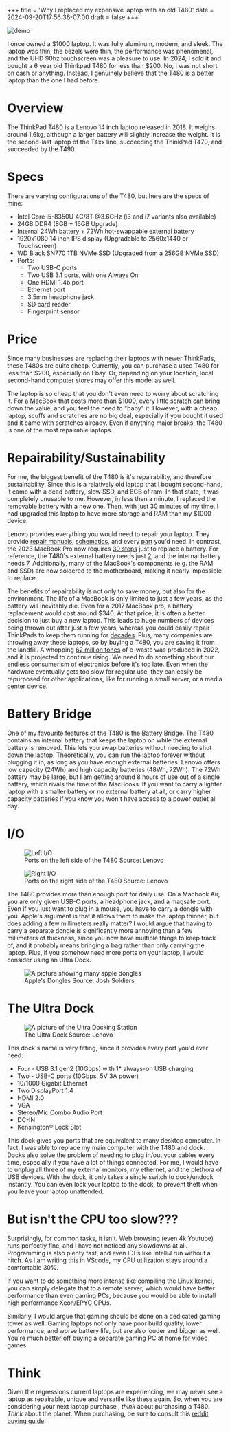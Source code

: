 +++
title = 'Why I replaced my expensive laptop with an old T480'
date = 2024-09-20T17:56:36-07:00
draft = false
+++

![demo](/img/t480/laptop.jpg)

<!-- anecdote -->
I once owned a $1000 laptop. It was fully aluminum, modern, and sleek. The laptop was thin, the bezels <!-- The border around the actual screen -->were thin, the performance was phenomenal, and the UHD 90hz touchscreen was a pleasure to use. In 2024, I sold it and bought a 6 year old Thinkpad T480 for less than $200. <!-- puzzling statement, to draw the reader in --> No, I was not short on cash or anything. Instead, I genuinely believe that the T480 is a better laptop than the one I had before.

# Overview
<!-- Background information -->
The ThinkPad T480 is a Lenovo 14 inch laptop released in 2018. It weighs around 1.6kg, although a larger battery will slightly increase the weight. It is the second-last laptop of the T4xx line, succeeding the ThinkPad T470, and succeeded by the T490.

# Specs
<!--
This is usually done on tech blogs like this, where you list a bunch of technical information.

The only things you really need to know is that this laptop is powerful for the time, but a bit on the slow side now. I also included my upgrades (and upgrade options), because this is important to one of my main points.
-->
There are varying configurations of the T480, but here are the specs of mine:
- Intel Core i5-8350U 4C/8T @3.6GHz (i3 and i7 variants also available)
- 24GB DDR4 (8GB + 16GB Upgrade)
- Internal 24Wh battery + 72Wh hot-swappable external battery
- 1920x1080 14 inch IPS display (Upgradable to 2560x1440 or Touchscreen)
- WD Black SN770 1TB NVMe SSD (Upgraded from a 256GB NVMe SSD)
- Ports:
    - Two USB-C ports
    - Two USB 3.1 ports, with one Always On
    - One HDMI 1.4b port
    - Ethernet port
    - 3.5mm headphone jack
    - SD card reader
    - Fingerprint sensor

# Price
Since many businesses are replacing their laptops with newer ThinkPads, these T480s are quite cheap. Currently, you can purchase a used T480 for less than $200, especially on Ebay. Or, depending on your location, local second-hand computer stores may offer this model as well.

The laptop is so cheap that you don't even need to worry about scratching it. For a MacBook that costs more than $1000, every little scratch can bring down the value, and you feel the need to "baby" it. However, with a cheap laptop, scuffs and scratches are no big deal, especially if you bought it used and it came with scratches already. Even if anything major breaks, the T480 is one of the most repairable laptops. <!-- transition to repairability -->

# Repairability/Sustainability
For me, the biggest benefit of the T480 is it's repairability, and therefore sustainability. <!-- example -->Since this is a relatively old laptop that I bought second-hand, it came with a dead battery, slow SSD, and 8GB of ram. In that state, it was completely unusable to me. However, in less than a minute, I replaced the removable battery with a new one. Then, with just 30 minutes of my time, I had upgraded this laptop to have more storage and RAM than my $1000 device.

Lenovo provides everything you would need to repair your laptop. They provide <!-- as per the usual blog style, I cite things by directly linking to them, rather than using proper citations -->[repair manuals](https://pcsupport.lenovo.com/us/en/products/laptops-and-netbooks/thinkpad-t-series-laptops/thinkpad-t480-type-20l5-20l6/selfrepair/removalsreplacements), [schematics](https://pcsupport.lenovo.com/us/en/products/laptops-and-netbooks/thinkpad-t-series-laptops/thinkpad-t480-type-20l5-20l6/20l5/parts/display/schematic), and every [part](https://pcsupport.lenovo.com/us/en/products/laptops-and-netbooks/thinkpad-t-series-laptops/thinkpad-t480-type-20l5-20l6/20l5/parts/display/buy-now) you'd need. <!-- contrasts with macbooks, since they are common amongst programmers --> In contrast, the 2023 MacBook Pro now requires [30 steps](https://www.ifixit.com/Guide/MacBook+Pro+14-Inch+Late+2023+(M3+Pro+and+M3+Max)+Battery+Replacement/167647) just to replace a battery. For reference, the T480's external battery needs just [2](https://www.ifixit.com/Guide/Lenovo+ThinkPad+T480+External+Battery+Replacement/139938), and the internal battery needs [7](https://www.ifixit.com/Guide/Lenovo+ThinkPad+T480+Internal+Battery+Replacement/139942). Additionally, many of the MacBook's components (e.g. the RAM and SSD) are now soldered to the motherboard, making it nearly impossible to replace.

The benefits of repairability is not only to save money, but also for the environment. The life of a MacBook is only limited to just a few years, as the battery will inevitably die. Even for a 2017 MacBook pro, a battery replacement would cost around $340. At that price, it is often a better decision to just buy a new laptop. This leads to huge numbers of devices being thrown out after just a few years, whereas you could easily repair ThinkPads to keep them running for [decades](https://www.youtube.com/watch?v=VwgvtsrNcy0). Plus, many companies are throwing away these laptops, so by buying a T480, you are saving it from the landfill. A whopping [62 million tones](https://unitar.org/about/news-stories/press/global-e-waste-monitor-2024-electronic-waste-rising-five-times-faster-documented-e-waste-recycling) of e-waste was produced in 2022, and it is projected to continue rising. We need to do something about our endless consumerism of electronics before it's too late. Even when the hardware eventually gets too slow for regular use, they can easily be repurposed for other applications, like for running a small server, or a media center device.

# Battery Bridge
One of my favourite features of the T480 is the Battery Bridge. The T480 contains an internal battery that keeps the laptop on while the external battery is removed. This lets you swap batteries without needing to shut down the laptop. Theoretically, you can run the laptop forever without plugging it in, as long as you have enough external batteries. Lenovo offers low capacity (24Wh) <!-- a measure of battery capacity. Bigger number = longer runtime -->and high capacity batteries (48Wh, 72Wh). The 72Wh battery may be large, but I am getting around 8 hours of use out of a single battery, which rivals the time of the MacBooks. If you want to carry a lighter laptop with a smaller battery or no external battery at all, or carry higher capacity batteries if you know you won't have access to a power outlet all day.

# I/O

<figure>
    <img src="/img/t480/left-side.png"
         alt="Left I/O">
    <figcaption>Ports on the left side of the T480 Source: Lenovo</figcaption>
</figure>

<figure>
    <img src="/img/t480/right-side.png"
         alt="Right I/O">
    <figcaption>Ports on the right side of the T480 Source: Lenovo</figcaption>
</figure>

The T480 provides more than enough port for daily use. On a Macbook Air, you are only given USB-C ports, a headphone jack, and a magsafe port. Even if you just want to plug in a mouse, you have to carry a dongle with you. Apple's argument is that it allows them to make the laptop thinner, but does adding a few millimeters really matter? I would argue that having to carry a separate dongle is significantly more annoying than a few millimeters of thickness, since you now have multiple things to keep track of, and it probably means bringing a bag rather than only carrying the laptop. Plus, if you somehow need more ports on your laptop, I would consider using an Ultra Dock.<!-- transition to the Ultra Dock -->

<figure>
    <img src="/img/t480/dongle-hell.webp"
         alt="A picture showing many apple dongles">
    <figcaption>Apple's Dongles Source: Josh Soldiers</figcaption>
</figure>

# The Ultra Dock

<figure>
    <img src="/img/t480/ultra-dock.JPG"
         alt="A picture of the Ultra Docking Station">
    <figcaption>The Ultra Dock Source: Lenovo</figcaption>
</figure>

This dock's name is very fitting, since it provides every port you'd ever need:

- Four - USB 3.1 gen2 (10Gbps) with 1* always-on USB charging
- Two - USB-C ports (10Gbps, 5V 3A power)
- 10/1000 Gigabit Ethernet
- Two DisplayPort 1.4
- HDMI 2.0
- VGA
- Stereo/Mic Combo Audio Port
- DC-IN
- Kensington® Lock Slot

This dock gives you ports that are equivalent to many desktop computer. In fact, I was able to replace my main computer with the T480 and dock. Docks also solve the problem of needing to plug in/out your cables every time, especially if you have a lot of things connected. For me, I would have to unplug all three of my external monitors, my ethernet, and the plethora of USB devices. With the dock, it only takes a single switch to dock/undock instantly. You can even lock your laptop to the dock, to prevent theft when you leave your laptop unattended.

# But isn't the CPU too slow???
<!-- I try to address criticisms, and this was one of my largest concerns, so I know many others will be concerned about this as well -->
Surprisingly, for common tasks, it isn't. Web browsing (even 4k Youtube) runs perfectly fine, and I have not noticed any slowdowns at all. <!-- since this is tech, I mention programming -->Programming is also plenty fast, and even IDEs like IntelliJ <!-- relatively hard to run coding software --> run without a hitch. As I am writing this in VScode, my CPU utilization stays around a comfortable 30%.

If you want to do something more intense like compiling <!-- basically turning human-readable code into a computer program. When it gets to large projects with millions of lines of code, this can take tens of minutes even on high-end computers. -->the Linux kernel, you can simply delegate that to a remote server, which would have better performance than even gaming PCs, because you would be able to install high performance Xeon/EPYC CPUs.<!-- big and power hungry server CPUs that are built for servers. They run a lot faster than even the best laptops for compiling. -->

Similarly, I would argue that gaming should be done on a dedicated gaming tower as well. Gaming laptops not only have poor build quality, lower performance, and worse battery life, but are also louder and bigger as well. You're much better off buying a separate gaming PC at home for video games.

# Think
Given the regressions current laptops are experiencing, we may never see a laptop as repairable, unique and versatile like these again. So, when you are considering your next laptop purchase <!-- signals the end -->, *think* about purchasing a T480. *Think* about the planet. When purchasing, be sure to consult this [reddit buying guide](reddit.com/r/thinkpad/comments/1cq3u2u/the_ultimate_thinkpad_t480_buying_guide/).
